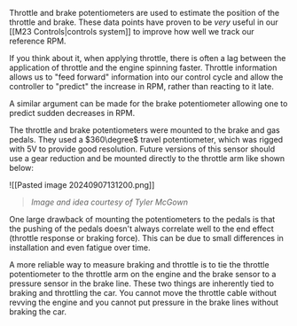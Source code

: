 Throttle and brake potentiometers are used to estimate the position of the throttle and brake. These data points have proven to be *very* useful in our [[M23 Controls|controls system]] to improve how well we track our reference RPM. 

If you think about it, when applying throttle, there is often a lag between the application of throttle and the engine spinning faster. Throttle information allows us to "feed forward" information into our control cycle and allow the controller to "predict" the increase in RPM, rather than reacting to it late.

A similar argument can be made for the brake potentiometer allowing one to predict sudden decreases in RPM.

The throttle and brake potentiometers were mounted to the brake and gas pedals. They used a $360\degree$ travel potentiometer, which was rigged with 5V to provide good resolution. Future versions of this sensor should use a gear reduction and be mounted directly to the throttle arm like shown below:

![[Pasted image 20240907131200.png]]
> *Image and idea courtesy of Tyler McGown*

One large drawback of mounting the potentiometers to the pedals is that the pushing of the pedals doesn't always correlate well to the end effect (throttle response or braking force). This can be due to small differences in installation and even fatigue over time.

A more reliable way to measure braking and throttle is to tie the throttle potentiometer to the throttle arm on the engine and the brake sensor to a pressure sensor in the brake line. These two things are inherently tied to braking and throttling the car. You cannot move the throttle cable without revving the engine and you cannot put pressure in the brake lines without braking the car.
